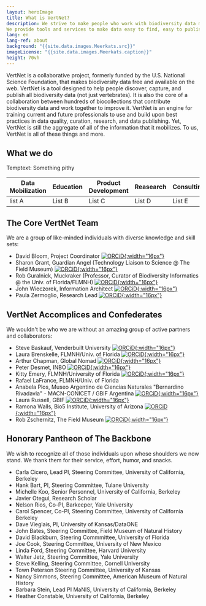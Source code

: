 ```yaml
---
layout: heroImage
title: What is VertNet?
description: We strive to make people who work with biodiversity data more productive.
We provide tools and services to make data easy to find, easy to publish, and easy to use.
lang: en
lang-ref: about
background: "{{site.data.images.Meerkats.src}}"
imageLicense: "{{site.data.images.Meerkats.caption}}"
height: 70vh
---
```


VertNet is a collaborative project, formerly funded by the U.S. National Science Foundation, that makes biodiversity data free and available on the web. VertNet is a tool designed to help people discover, capture, and publish all biodiversity data (not just vertebrates). It is also the core of a collaboration between hundreds of biocollections that contribute biodiversity data and work together to improve it. VertNet is an engine for training current and future professionals to use and build upon best practices in data quality, curation, research, and data publishing. Yet, VertNet is still the aggregate of all of the information that it mobilizes. To us, VertNet is all of these things and more.


## What we do

Temptext: Something pithy

| Data Mobilization | Education | Product Development | Reasearch | Consulting/Support | Standards |
| ----------- | ----------- | ----------- | -------------- | --------------- | ------------- |
| list A | List B | List C | List D | List E | List F |



## The Core VertNet Team

We are a group of like-minded individuals with diverse knowledge and skill sets:
* David Bloom, Project Coordinator [![ORCiD](/assets/images/200px-ORCID_iD.png){:width="16px"}](https://orcid.org/0000-0003-1273-1807)
* Sharon Grant, Guardian Angel (Technology Liaison to Science @ The Field Museum) [![ORCiD](/assets/images/200px-ORCID_iD.png){:width="16px"}](https://orcid.org/0000-0002-0201-732X)
* Rob Guralnick, Muckraker (Professor, Curator of Biodiversity Informatics @ the Univ. of Florida/FLMNH) [![ORCiD](/assets/images/200px-ORCID_iD.png){:width="16px"}](https://orcid.org/0000-0001-6682-1504)
* John Wieczorek, Information Architect [![ORCiD](/assets/images/200px-ORCID_iD.png){:width="16px"}](https://orcid.org/0000-0003-1144-0290)
* Paula Zermoglio, Research Lead [![ORCiD](/assets/images/200px-ORCID_iD.png){:width="16px"}](https://orcid.org/0000-0002-6056-5084)


## VertNet Accomplices and Confederates

We wouldn't be who we are without an amazing group of active partners and collaborators:

* Steve Baskauf, Venderbuilt University [![ORCiD](/assets/images/200px-ORCID_iD.png){:width="16px"}](https://orcid.org/0000-0003-4365-3135)
* Laura Brenskelle, FLMNH/Univ. of Florida [![ORCiD](/assets/images/200px-ORCID_iD.png){:width="16px"}](https://orcid.org/0000-0002-9284-8871)
* Arthur Chapman, Global Nomad [![ORCiD](/assets/images/200px-ORCID_iD.png){:width="16px"}](https://orcid.org/0000-0003-1700-6962)
* Peter Desmet, INBO [![ORCiD](/assets/images/200px-ORCID_iD.png){:width="16px"}](https://orcid.org/0000-0002-8442-8025)
* Kitty Emery, FLMNH/University of Florida [![ORCiD](/assets/images/200px-ORCID_iD.png){:width="16px"}](https://orcid.org/0000-0002-4031-1968)
* Rafael LaFrance, FLMNH/Univ. of Florida
* Anabela Plos, Museo Argentino de Ciencias Naturales "Bernardino Rivadavia" - MACN-CONICET / GBIF Argentina [![ORCiD](/assets/images/200px-ORCID_iD.png){:width="16px"}](https://orcid.org/0000-0003-3877-7408)
* Laura Russell, GBIF [![ORCiD](/assets/images/200px-ORCID_iD.png){:width="16px"}](https://orcid.org/0000-0002-1920-5298)
* Ramona Walls, Bio5 Institute, University of Arizona [![ORCiD](/assets/images/200px-ORCID_iD.png){:width="16px"}](https://orcid.org/0000-0001-8815-0078)
* Rob Zschernitz, The Field Museum [![ORCiD](/assets/images/200px-ORCID_iD.png){:width="16px"}](https://orcid.org/0000-0001-8777-7143)

## Honorary Pantheon of The Backbone

We wish to recognize all of those individuals upon whose shoulders we now stand. We thank them for their service, effort, humor, and snacks.

* Carla Cicero, Lead PI, Steering Committee, University of California, Berkeley
* Hank Bart, PI, Steering Committee, Tulane University
* Michelle Koo, Senior Personnel, University of California, Berkeley
* Javier Otegui, Research Scholar
* Nelson Rios, Co-PI, Barkeeper, Yale University
* Carol Spencer, Co-PI, Steering Committee, University of California Berkeley
* Dave Vieglais, PI, University of Kansas/DataONE
* John Bates, Steering Committee, Field Museum of Natural History
* David Blackburn, Steering Commmittee, University of Florida
* Joe Cook, Steering Committee, University of New Mexico
* Linda Ford, Steering Committee, Harvard University
* Walter Jetz, Steering Committee, Yale University
* Steve Kelling, Steering Committee, Cornell University
* Town Peterson Steering Committee, University of Kansas
* Nancy Simmons, Steering Committee, American Museum of Natural History
* Barbara Stein, Lead PI MaNIS, University of California, Berkeley
* Heather Constable, University of California, Berkeley
